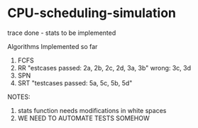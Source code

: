 # CPU-scheduling-simulation
trace done - stats to be implemented

Algorithms Implemented so far

1. FCFS
2. RR "estcases passed: 2a, 2b, 2c, 2d, 3a, 3b" wrong: 3c, 3d
3. SPN
4. SRT "testcases passed: 5a, 5c, 5b, 5d"


NOTES:

1. stats function needs modifications in white spaces
2. WE NEED TO AUTOMATE TESTS SOMEHOW